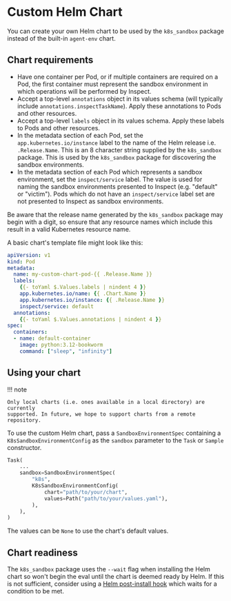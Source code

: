 # Custom Helm Chart

You can create your own Helm chart to be used by the `k8s_sandbox` package instead of
the built-in `agent-env` chart.

## Chart requirements

* Have one container per Pod, or if multiple containers are required on a Pod, the first
  container must represent the sandbox environment in which operations will be performed
  by Inspect.
* Accept a top-level `annotations` object in its values schema (will typically include
  `annotations.inspectTaskName`). Apply these annotations to Pods and other resources.
* Accept a top-level `labels` object in its values schema. Apply these labels to Pods
  and other resources.
* In the metadata section of each Pod, set the `app.kubernetes.io/instance` label to the
  name of the Helm release i.e. `.Release.Name`. This is an 8 character string supplied
  by the `k8s_sandbox` package. This is used by the `k8s_sandbox` package for
  discovering the sandbox environments.
* In the metadata section of each Pod which represents a sandbox environment, set the
  `inspect/service` label. The value is used for naming the sandbox environments
  presented to Inspect (e.g. "default" or "victim"). Pods which do not have an
  `inspect/service` label set are not presented to Inspect as sandbox environments.

Be aware that the release name generated by the `k8s_sandbox` package may begin with a
digit, so ensure that any resource names which include this result in a valid Kubernetes
resource name.

A basic chart's template file might look like this:

```yaml
apiVersion: v1
kind: Pod
metadata:
  name: my-custom-chart-pod-{{ .Release.Name }}
  labels:
    {{- toYaml $.Values.labels | nindent 4 }}
    app.kubernetes.io/name: {{ .Chart.Name }}
    app.kubernetes.io/instance: {{ .Release.Name }}
    inspect/service: default
  annotations:
    {{- toYaml $.Values.annotations | nindent 4 }}
spec:
  containers:
  - name: default-container
    image: python:3.12-bookworm
    command: ["sleep", "infinity"]
```

## Using your chart

!!! note

    Only local charts (i.e. ones available in a local directory) are currently
    supported. In future, we hope to support charts from a remote repository.

To use the custom Helm chart, pass a `SandboxEnvironmentSpec` containing a
`K8sSandboxEnvironmentConfig` as the `sandbox` parameter to the `Task` or `Sample`
constructor.

```py
Task(
    ...
    sandbox=SandboxEnvironmentSpec(
        "k8s",
        K8sSandboxEnvironmentConfig(
            chart="path/to/your/chart",
            values=Path("path/to/your/values.yaml"),
        ),
    ),
)
```

The values can be `None` to use the chart's default values.

## Chart readiness

The `k8s_sandbox` package uses the `--wait` flag when installing the Helm chart so won't
begin the eval until the chart is deemed ready by Helm. If this is not sufficient,
consider using a [Helm post-install hook](https://helm.sh/docs/topics/charts_hooks/)
which waits for a condition to be met.
